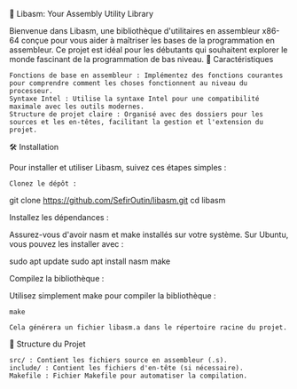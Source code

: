 🔧 Libasm: Your Assembly Utility Library

Bienvenue dans Libasm, une bibliothèque d'utilitaires en assembleur x86-64 conçue pour vous aider à maîtriser les bases de la programmation en assembleur. Ce projet est idéal pour les débutants qui souhaitent explorer le monde fascinant de la programmation de bas niveau.
🌟 Caractéristiques

    Fonctions de base en assembleur : Implémentez des fonctions courantes pour comprendre comment les choses fonctionnent au niveau du processeur.
    Syntaxe Intel : Utilise la syntaxe Intel pour une compatibilité maximale avec les outils modernes.
    Structure de projet claire : Organisé avec des dossiers pour les sources et les en-têtes, facilitant la gestion et l'extension du projet.

🛠️ Installation

Pour installer et utiliser Libasm, suivez ces étapes simples :

    Clonez le dépôt :

git clone https://github.com/SefirOutin/libasm.git
cd libasm

Installez les dépendances :

Assurez-vous d'avoir nasm et make installés sur votre système. Sur Ubuntu, vous pouvez les installer avec :

sudo apt update
sudo apt install nasm make

Compilez la bibliothèque :

Utilisez simplement make pour compiler la bibliothèque :

    make

    Cela générera un fichier libasm.a dans le répertoire racine du projet.

📂 Structure du Projet

    src/ : Contient les fichiers source en assembleur (.s).
    include/ : Contient les fichiers d'en-tête (si nécessaire).
    Makefile : Fichier Makefile pour automatiser la compilation.
